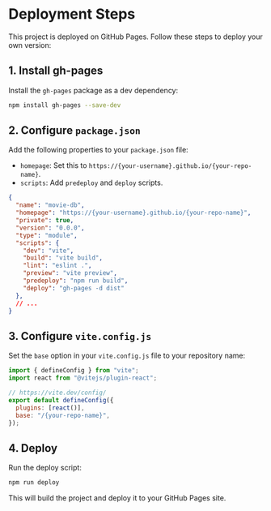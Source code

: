 # Deployment Steps

This project is deployed on GitHub Pages. Follow these steps to deploy your own version:

## 1. Install gh-pages

Install the `gh-pages` package as a dev dependency:

```bash
npm install gh-pages --save-dev
```

## 2. Configure `package.json`

Add the following properties to your `package.json` file:

- `homepage`: Set this to `https://{your-username}.github.io/{your-repo-name}`.
- `scripts`: Add `predeploy` and `deploy` scripts.

```json
{
  "name": "movie-db",
  "homepage": "https://{your-username}.github.io/{your-repo-name}",
  "private": true,
  "version": "0.0.0",
  "type": "module",
  "scripts": {
    "dev": "vite",
    "build": "vite build",
    "lint": "eslint .",
    "preview": "vite preview",
    "predeploy": "npm run build",
    "deploy": "gh-pages -d dist"
  },
  // ...
}
```

## 3. Configure `vite.config.js`

Set the `base` option in your `vite.config.js` file to your repository name:

```javascript
import { defineConfig } from "vite";
import react from "@vitejs/plugin-react";

// https://vite.dev/config/
export default defineConfig({
  plugins: [react()],
  base: "/{your-repo-name}",
});
```

## 4. Deploy

Run the deploy script:

```bash
npm run deploy
```

This will build the project and deploy it to your GitHub Pages site.
